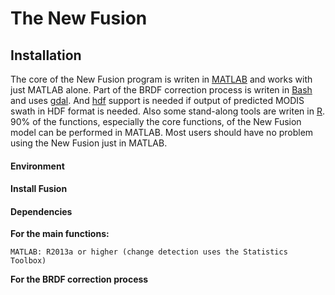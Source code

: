 # The New Fusion
## Installation
The core of the New Fusion program is writen in [MATLAB](http://matlab.com) and works with just MATLAB alone. Part of the BRDF correction process is writen in [Bash](https://en.wikipedia.org/wiki/Bash_(Unix_shell)) and uses [gdal](https://http://gdal.org/). And [hdf](https://hdfeos.org/) support is needed if output of predicted MODIS swath in HDF format is needed. Also some stand-along tools are writen in [R](https://r-project.org/). 90% of the functions, especially the core functions, of the New Fusion model can be performed in MATLAB. Most users should have no problem using the New Fusion just in MATLAB.   

#### Environment



#### Install Fusion




#### Dependencies
**For the main functions:**  

    MATLAB: R2013a or higher (change detection uses the Statistics Toolbox)   
    
**For the BRDF correction process**  

    
